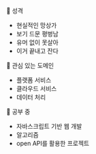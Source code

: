 🤜 성격
- 현실적인 망상가
- 보기 드문 평벙남
- 유머 없이 못살아
- 이거 끝내고 잔다

🤜 관심 있는 도메인
- 플랫폼 서비스
- 클라우드 서비스
- 데이터 처리

🤜 공부 중
- 자바스크립트 기반 웹 개발
- 알고리즘
- open API를 활용한 프로젝트

<!---
newbieJanghan/newbieJanghan is a ✨ special ✨ repository because its `README.md` (this file) appears on your GitHub profile.
You can click the Preview link to take a look at your changes.
--->
